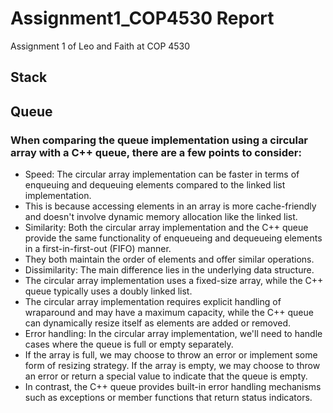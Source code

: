 # Assignment1_COP4530 Report
Assignment 1 of Leo and Faith at COP 4530

## Stack

## Queue
### When comparing the queue implementation using a circular array with a C++ queue, there are a few points to consider:
* Speed: The circular array implementation can be faster in terms of enqueuing and dequeuing elements compared to the linked list implementation. 
* This is because accessing elements in an array is more cache-friendly and doesn't involve dynamic memory allocation like the linked list.
* Similarity: Both the circular array implementation and the C++ queue provide the same functionality of enqueueing and dequeueing elements in a first-in-first-out (FIFO) manner. 
* They both maintain the order of elements and offer similar operations.
* Dissimilarity: The main difference lies in the underlying data structure. 
* The circular array implementation uses a fixed-size array, while the C++ queue typically uses a doubly linked list. 
* The circular array implementation requires explicit handling of wraparound and may have a maximum capacity, while the C++ queue can dynamically resize itself as elements are added or removed.
* Error handling: In the circular array implementation, we'll need to handle cases where the queue is full or empty separately. 
* If the array is full, we may choose to throw an error or implement some form of resizing strategy. If the array is empty, we may choose to throw an error or return a special value to indicate that the queue is empty. 
* In contrast, the C++ queue provides built-in error handling mechanisms such as exceptions or member functions that return status indicators.